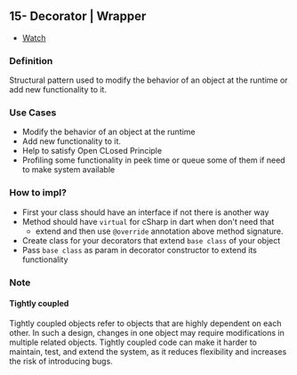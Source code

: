 ## 15- Decorator | Wrapper

- [Watch](https://www.youtube.com/watch?v=MdB6zKDeb44&list=PLsV97AQt78NTrqUAZM562JbR3ljX19JFR&index=15)

### Definition

Structural pattern used to modify the behavior of an object at the runtime or add new functionality to it.

### Use Cases

- Modify the behavior of an object at the runtime
- Add new functionality to it.
- Help to satisfy Open CLosed Principle
- Profiling some functionality in peek time or queue some of them if need to make system available

### How to impl?

- First your class should have an interface if not there is another way
- Method should have `virtual` for cSharp in dart when don't need that
  - extend and then use `@override` annotation above method signature.
- Create class for your decorators that extend `base class` of your object
- Pass `base class` as param in decorator constructor to extend its functionality

### Note

#### Tightly coupled

Tightly coupled objects refer to objects that are highly dependent on each other. In such a design, changes in one object may require modifications in multiple related objects. Tightly coupled code can make it harder to maintain, test, and extend the system, as it reduces flexibility and increases the risk of introducing bugs.
